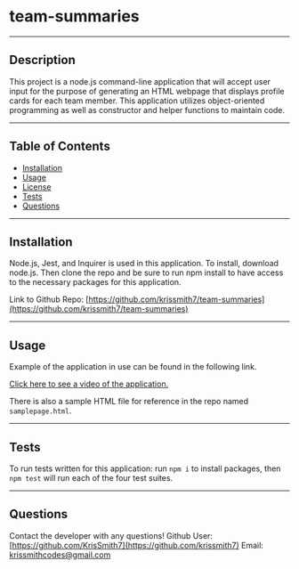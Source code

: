 
  # team-summaries
  ---

  ## Description
  
  This project is a node.js command-line application that will accept user input for the purpose of generating an HTML webpage that displays profile cards for each team member. This application utilizes object-oriented programming as well as constructor and helper functions to maintain code.

---
  ## Table of Contents
  * [Installation](#installation)
  * [Usage](#usage)
  * [License](#license)
  * [Tests](#tests)
  * [Questions](#questions)

---
  ## Installation 
  Node.js, Jest, and Inquirer is used in this application. To install, download node.js. Then clone the repo and be sure to run npm install to have access to the necessary packages for this application.

  Link to Github Repo: [https://github.com/krissmith7/team-summaries](https://github.com/krissmith7/team-summaries)

---
  ## Usage
  Example of the application in use can be found in the following link.
  
[Click here to see a video of the application.](https://watch.screencastify.com/v/fSfmlUd3RcOeYJlsbGRp)


  There is also a sample HTML file for reference in the repo named `samplepage.html`.
  
---
  ## Tests
  To run tests written for this application: run `npm i` to install packages, then `npm test` will run each of the four test suites.

---
  ## Questions
  Contact the developer with any questions!
  Github User: [https://github.com/KrisSmith7](https://github.com/krissmith7)
  Email: [krissmithcodes@gmail.com](krissmithcodes@gmail.com)
